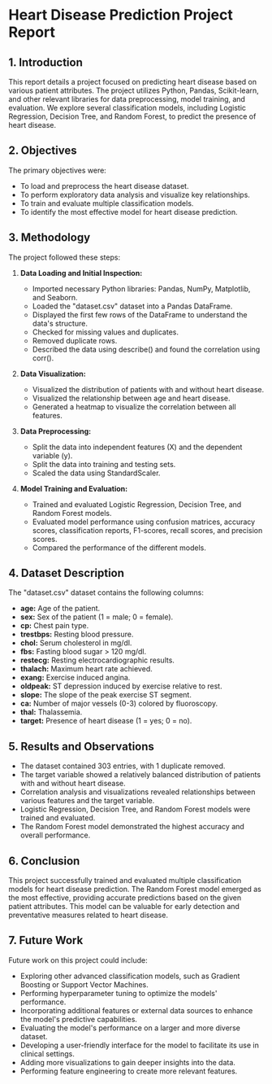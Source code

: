 # Heart Disease Prediction Project Report

## 1. Introduction

This report details a project focused on predicting heart disease based on various patient attributes. The project utilizes Python, Pandas, Scikit-learn, and other relevant libraries for data preprocessing, model training, and evaluation. We explore several classification models, including Logistic Regression, Decision Tree, and Random Forest, to predict the presence of heart disease.

## 2. Objectives

The primary objectives were:

* To load and preprocess the heart disease dataset.
* To perform exploratory data analysis and visualize key relationships.
* To train and evaluate multiple classification models.
* To identify the most effective model for heart disease prediction.

## 3. Methodology

The project followed these steps:

1.  **Data Loading and Initial Inspection:**
    * Imported necessary Python libraries: Pandas, NumPy, Matplotlib, and Seaborn.
    * Loaded the "dataset.csv" dataset into a Pandas DataFrame.
    * Displayed the first few rows of the DataFrame to understand the data's structure.
    * Checked for missing values and duplicates.
    * Removed duplicate rows.
    * Described the data using describe() and found the correlation using corr().

2.  **Data Visualization:**
    * Visualized the distribution of patients with and without heart disease.
    * Visualized the relationship between age and heart disease.
    * Generated a heatmap to visualize the correlation between all features.

3.  **Data Preprocessing:**
    * Split the data into independent features (X) and the dependent variable (y).
    * Split the data into training and testing sets.
    * Scaled the data using StandardScaler.

4.  **Model Training and Evaluation:**
    * Trained and evaluated Logistic Regression, Decision Tree, and Random Forest models.
    * Evaluated model performance using confusion matrices, accuracy scores, classification reports, F1-scores, recall scores, and precision scores.
    * Compared the performance of the different models.

## 4. Dataset Description

The "dataset.csv" dataset contains the following columns:

* **age:** Age of the patient.
* **sex:** Sex of the patient (1 = male; 0 = female).
* **cp:** Chest pain type.
* **trestbps:** Resting blood pressure.
* **chol:** Serum cholesterol in mg/dl.
* **fbs:** Fasting blood sugar > 120 mg/dl.
* **restecg:** Resting electrocardiographic results.
* **thalach:** Maximum heart rate achieved.
* **exang:** Exercise induced angina.
* **oldpeak:** ST depression induced by exercise relative to rest.
* **slope:** The slope of the peak exercise ST segment.
* **ca:** Number of major vessels (0-3) colored by fluoroscopy.
* **thal:** Thalassemia.
* **target:** Presence of heart disease (1 = yes; 0 = no).

## 5. Results and Observations

* The dataset contained 303 entries, with 1 duplicate removed.
* The target variable showed a relatively balanced distribution of patients with and without heart disease.
* Correlation analysis and visualizations revealed relationships between various features and the target variable.
* Logistic Regression, Decision Tree, and Random Forest models were trained and evaluated.
* The Random Forest model demonstrated the highest accuracy and overall performance.

## 6. Conclusion

This project successfully trained and evaluated multiple classification models for heart disease prediction. The Random Forest model emerged as the most effective, providing accurate predictions based on the given patient attributes. This model can be valuable for early detection and preventative measures related to heart disease.

## 7. Future Work

Future work on this project could include:

* Exploring other advanced classification models, such as Gradient Boosting or Support Vector Machines.
* Performing hyperparameter tuning to optimize the models' performance.
* Incorporating additional features or external data sources to enhance the model's predictive capabilities.
* Evaluating the model's performance on a larger and more diverse dataset.
* Developing a user-friendly interface for the model to facilitate its use in clinical settings.
* Adding more visualizations to gain deeper insights into the data.
* Performing feature engineering to create more relevant features.
